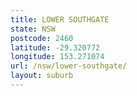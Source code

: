 ```yaml
---
title: LOWER SOUTHGATE
state: NSW
postcode: 2460
latitude: -29.320772
longitude: 153.271074
url: /nsw/lower-southgate/
layout: suburb
---
```

